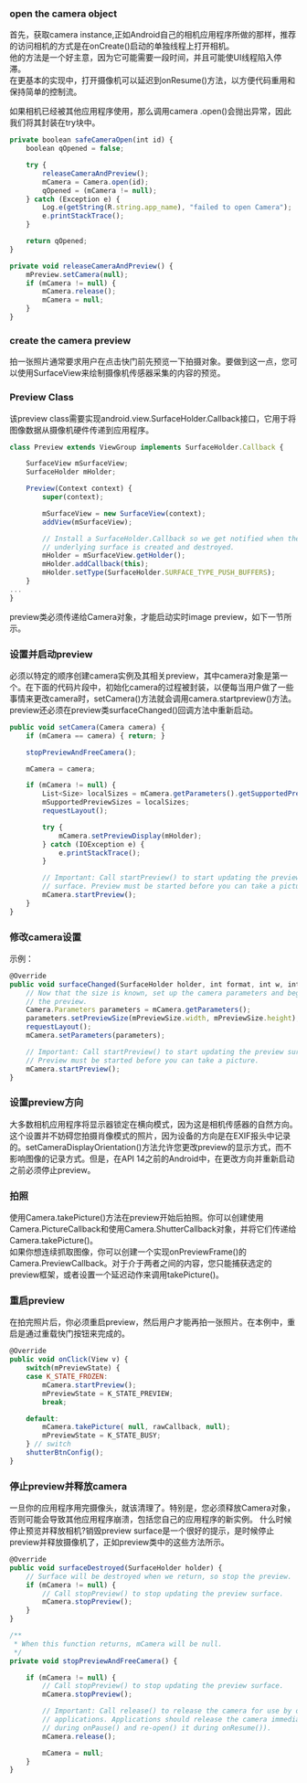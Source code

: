 ### open the camera object
首先，获取camera instance,正如Android自己的相机应用程序所做的那样，推荐的访问相机的方式是在onCreate()启动的单独线程上打开相机。<br/>
他的方法是一个好主意，因为它可能需要一段时间，并且可能使UI线程陷入停滞。<br/>
在更基本的实现中，打开摄像机可以延迟到onResume()方法，以方便代码重用和保持简单的控制流。<br/>

如果相机已经被其他应用程序使用，那么调用camera .open()会抛出异常，因此我们将其封装在try块中。
```javascript
private boolean safeCameraOpen(int id) {
    boolean qOpened = false;

    try {
        releaseCameraAndPreview();
        mCamera = Camera.open(id);
        qOpened = (mCamera != null);
    } catch (Exception e) {
        Log.e(getString(R.string.app_name), "failed to open Camera");
        e.printStackTrace();
    }

    return qOpened;
}

private void releaseCameraAndPreview() {
    mPreview.setCamera(null);
    if (mCamera != null) {
        mCamera.release();
        mCamera = null;
    }
}
```
### create the camera preview
拍一张照片通常要求用户在点击快门前先预览一下拍摄对象。要做到这一点，您可以使用SurfaceView来绘制摄像机传感器采集的内容的预览。
### Preview Class
该preview class需要实现android.view.SurfaceHolder.Callback接口，它用于将图像数据从摄像机硬件传递到应用程序。<br/>
```javascript
class Preview extends ViewGroup implements SurfaceHolder.Callback {

    SurfaceView mSurfaceView;
    SurfaceHolder mHolder;

    Preview(Context context) {
        super(context);

        mSurfaceView = new SurfaceView(context);
        addView(mSurfaceView);

        // Install a SurfaceHolder.Callback so we get notified when the
        // underlying surface is created and destroyed.
        mHolder = mSurfaceView.getHolder();
        mHolder.addCallback(this);
        mHolder.setType(SurfaceHolder.SURFACE_TYPE_PUSH_BUFFERS);
    }
...
}
```
preview类必须传递给Camera对象，才能启动实时image preview，如下一节所示。
### 设置并启动preview
必须以特定的顺序创建camera实例及其相关preview，其中camera对象是第一个。在下面的代码片段中，初始化camera的过程被封装，以便每当用户做了一些事情来更改camera时，setCamera()方法就会调用camera.startpreview()方法。preview还必须在preview类surfaceChanged()回调方法中重新启动。
```javascript
public void setCamera(Camera camera) {
    if (mCamera == camera) { return; }

    stopPreviewAndFreeCamera();

    mCamera = camera;

    if (mCamera != null) {
        List<Size> localSizes = mCamera.getParameters().getSupportedPreviewSizes();
        mSupportedPreviewSizes = localSizes;
        requestLayout();

        try {
            mCamera.setPreviewDisplay(mHolder);
        } catch (IOException e) {
            e.printStackTrace();
        }

        // Important: Call startPreview() to start updating the preview
        // surface. Preview must be started before you can take a picture.
        mCamera.startPreview();
    }
}
```
### 修改camera设置
示例：
```javascript
@Override
public void surfaceChanged(SurfaceHolder holder, int format, int w, int h) {
    // Now that the size is known, set up the camera parameters and begin
    // the preview.
    Camera.Parameters parameters = mCamera.getParameters();
    parameters.setPreviewSize(mPreviewSize.width, mPreviewSize.height);
    requestLayout();
    mCamera.setParameters(parameters);

    // Important: Call startPreview() to start updating the preview surface.
    // Preview must be started before you can take a picture.
    mCamera.startPreview();
}
```
### 设置preview方向
大多数相机应用程序将显示器锁定在横向模式，因为这是相机传感器的自然方向。这个设置并不妨碍您拍摄肖像模式的照片，因为设备的方向是在EXIF报头中记录的。setCameraDisplayOrientation()方法允许您更改preview的显示方式，而不影响图像的记录方式。但是，在API 14之前的Android中，在更改方向并重新启动之前必须停止preview。<br/>
### 拍照
使用Camera.takePicture()方法在preview开始后拍照。你可以创建使用Camera.PictureCallback和使用Camera.ShutterCallback对象，并将它们传递给Camera.takePicture()。<br/>
如果你想连续抓取图像，你可以创建一个实现onPreviewFrame()的Camera.PreviewCallback。对于介于两者之间的内容，您只能捕获选定的preview框架，或者设置一个延迟动作来调用takePicture()。
### 重启preview
在拍完照片后，你必须重启preview，然后用户才能再拍一张照片。在本例中，重启是通过重载快门按钮来完成的。
```javascript
@Override
public void onClick(View v) {
    switch(mPreviewState) {
    case K_STATE_FROZEN:
        mCamera.startPreview();
        mPreviewState = K_STATE_PREVIEW;
        break;

    default:
        mCamera.takePicture( null, rawCallback, null);
        mPreviewState = K_STATE_BUSY;
    } // switch
    shutterBtnConfig();
}
```
### 停止preview并释放camera
一旦你的应用程序用完摄像头，就该清理了。特别是，您必须释放Camera对象，否则可能会导致其他应用程序崩溃，包括您自己的应用程序的新实例。
什么时候停止预览并释放相机?销毁preview surface是一个很好的提示，是时候停止preview并释放摄像机了，正如preview类中的这些方法所示。
```javascript
@Override
public void surfaceDestroyed(SurfaceHolder holder) {
    // Surface will be destroyed when we return, so stop the preview.
    if (mCamera != null) {
        // Call stopPreview() to stop updating the preview surface.
        mCamera.stopPreview();
    }
}

/**
 * When this function returns, mCamera will be null.
 */
private void stopPreviewAndFreeCamera() {

    if (mCamera != null) {
        // Call stopPreview() to stop updating the preview surface.
        mCamera.stopPreview();

        // Important: Call release() to release the camera for use by other
        // applications. Applications should release the camera immediately
        // during onPause() and re-open() it during onResume()).
        mCamera.release();

        mCamera = null;
    }
}
```
